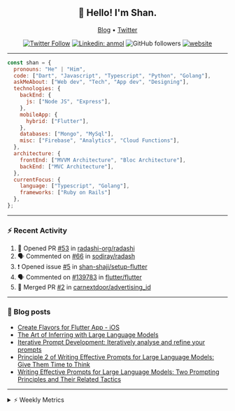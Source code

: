 <h2 align="center">👋 Hello! I'm Shan.</h2>
<p align="center">
  <a href="https://dev.to/shanshaji">Blog</a> •
  <a href="https://twitter.com/intent/follow?screen_name=shan__shaji">Twitter</a>
</p>

<p align="center"><a href="https://twitter.com/intent/follow?screen_name=shan__shaji"><img src="https://img.shields.io/twitter/follow/shan__shaji?style=flat" alt="Twitter Follow"></a>
<a href="https://www.linkedin.com/in/shan-shaji/"><img src="https://img.shields.io/badge/shan-shaji?style=flat-square&amp;logo=Linkedin&amp;logoColor=white&amp;link=https://www.linkedin.com/in/shan-shaji/" alt="Linkedin: anmol"></a>
<img src="https://img.shields.io/github/followers/shan-shaji?label=Follow&amp;style=social" alt="GitHub followers">
<a href="http://shan-shaji.github.io/"><img src="https://img.shields.io/badge/Website-46a2f1.svg?&amp;style=flat-square&amp;logo=Google-Chrome&amp;logoColor=white&amp;link=http://shan-shaji.github.io/" alt="website"></a></p>

<hr>

```javascript
const shan = {
  pronouns: "He" | "Him",
  code: ["Dart", "Javascript", "Typescript", "Python", "Golang"],
  askMeAbout: ["Web dev", "Tech", "App dev", "Designing"],
  technologies: {
    backEnd: {
      js: ["Node JS", "Express"],
    },
    mobileApp: {
      hybrid: ["Flutter"],
    },
    databases: ["Mongo", "MySql"],
    misc: ["Firebase", "Analytics", "Cloud Functions"],
  },
  architecture: {
    frontEnd: ["MVVM Architecture", "Bloc Architecture"],
    backEnd: ["MVC Architecture"],
  },
  currentFocus: {
    language: ["Typescript", "Golang"],
    frameworks: ["Ruby on Rails"]
  },
};
```

---

### ⚡ Recent Activity

<!--START_SECTION:activity-->
1. 💪 Opened PR [#53](https://github.com/radashi-org/radashi/pull/53) in [radashi-org/radashi](https://github.com/radashi-org/radashi)
2. 🗣 Commented on [#66](https://github.com/sodiray/radash/pull/66#issuecomment-2197878796) in [sodiray/radash](https://github.com/sodiray/radash)
3. ❗ Opened issue [#5](https://github.com/shan-shaji/setup-flutter/issues/5) in [shan-shaji/setup-flutter](https://github.com/shan-shaji/setup-flutter)
4. 🗣 Commented on [#139783](https://github.com/flutter/flutter/issues/139783#issuecomment-1908793600) in [flutter/flutter](https://github.com/flutter/flutter)
5. 🎉 Merged PR [#2](https://github.com/carnextdoor/advertising_id/pull/2) in [carnextdoor/advertising_id](https://github.com/carnextdoor/advertising_id)
<!--END_SECTION:activity-->

---

### 📕 Blog posts

<!-- BLOG-POST-LIST:START -->
- [Create Flavors for Flutter App - iOS](https://dev.to/shanshaji/create-flavors-for-flutter-app-ios-fnl)
- [The Art of Inferring with Large Language Models](https://dev.to/arkroot/the-art-of-inferring-with-large-language-models-243m)
- [Iterative Prompt Development: Iteratively analyse and refine your prompts](https://dev.to/arkroot/iterative-prompt-development-iteratively-analyse-and-refine-your-prompts-3ibl)
- [Principle 2 of Writing Effective Prompts for Large Language Models: Give Them Time to Think](https://dev.to/arkroot/principle-2-of-writing-effective-prompts-for-large-language-models-give-them-time-to-think-25j3)
- [Writing Effective Prompts for Large Language Models: Two Prompting Principles and Their Related Tactics](https://dev.to/arkroot/writing-effective-prompts-for-large-language-models-two-prompting-principles-and-their-related-tactics-151a)
<!-- BLOG-POST-LIST:END -->

<hr>
<details>
    <summary>⚡ Weekly Metrics</summary>
    <p>
    
<!--START_SECTION:waka-->
![Code Time](http://img.shields.io/badge/Code%20Time-2%2C841%20hrs%205%20mins-blue)

![Profile Views](http://img.shields.io/badge/Profile%20Views-0-blue)

**🐱 My GitHub Data** 

> 📦 ? Used in GitHub's Storage 
 > 
> 🏆 548 Contributions in the Year 2024
 > 
> 💼 Opted to Hire
 > 
> 📜 106 Public Repositories 
 > 
> 🔑 0 Private Repositories 
 > 
**I'm an Early 🐤** 

```text
🌞 Morning                12045 commits       █████░░░░░░░░░░░░░░░░░░░░   19.26 % 
🌆 Daytime                20617 commits       ████████░░░░░░░░░░░░░░░░░   32.97 % 
🌃 Evening                22261 commits       █████████░░░░░░░░░░░░░░░░   35.60 % 
🌙 Night                  7602 commits        ███░░░░░░░░░░░░░░░░░░░░░░   12.16 % 
```
📅 **I'm Most Productive on Friday** 

```text
Monday                   11825 commits       █████░░░░░░░░░░░░░░░░░░░░   18.91 % 
Tuesday                  11146 commits       ████░░░░░░░░░░░░░░░░░░░░░   17.83 % 
Wednesday                8453 commits        ███░░░░░░░░░░░░░░░░░░░░░░   13.52 % 
Thursday                 11001 commits       ████░░░░░░░░░░░░░░░░░░░░░   17.59 % 
Friday                   11920 commits       █████░░░░░░░░░░░░░░░░░░░░   19.06 % 
Saturday                 4235 commits        ██░░░░░░░░░░░░░░░░░░░░░░░   06.77 % 
Sunday                   3945 commits        ██░░░░░░░░░░░░░░░░░░░░░░░   06.31 % 
```


📊 **This Week I Spent My Time On** 

```text
🕑︎ Time Zone: Asia/Kolkata

💬 Programming Languages: 
No Activity Tracked This Week

🔥 Editors: 
No Activity Tracked This Week

🐱‍💻 Projects: 
No Activity Tracked This Week

💻 Operating System: 
No Activity Tracked This Week
```

**I Mostly Code in Dart** 

```text
Dart                     43 repos            ██████████░░░░░░░░░░░░░░░   38.74 % 
C++                      5 repos             █░░░░░░░░░░░░░░░░░░░░░░░░   04.50 % 
Python                   5 repos             █░░░░░░░░░░░░░░░░░░░░░░░░   04.50 % 
Dockerfile               1 repo              ░░░░░░░░░░░░░░░░░░░░░░░░░   00.90 % 
Swift                    1 repo              ░░░░░░░░░░░░░░░░░░░░░░░░░   00.90 % 
```




 Last Updated on 26/07/2024 18:55:02 UTC
<!--END_SECTION:waka-->

</p>
 </details>
